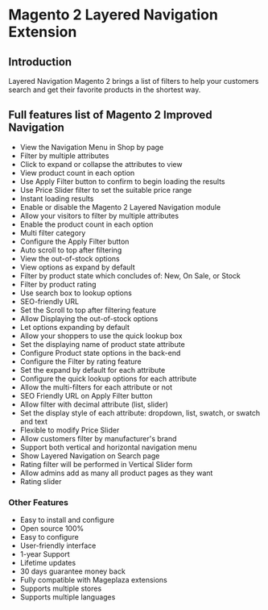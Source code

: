# Magento 2 Layered Navigation Extension

## Introduction

Layered Navigation Magento 2 brings a list of filters to help your customers search and get their favorite products in the shortest way.

## Full features list of Magento 2 Improved Navigation

- View the Navigation Menu in Shop by page
- Filter by multiple attributes
- Click to expand or collapse the attributes to view
- View product count in each option
- Use Apply Filter button to confirm to begin loading the results
- Use Price Slider filter to set the suitable price range
- Instant loading results
- Enable or disable the Magento 2 Layered Navigation module
- Allow your visitors to filter by multiple attributes
- Enable the product count in each option	
- Multi filter category
- Configure the Apply Filter button
- Auto scroll to top after filtering
- View the out-of-stock options	
- View options as expand by default	
- Filter by product state which concludes of: New, On Sale, or Stock
- Filter by product rating
- Use search box to lookup options
- SEO-friendly URL
- Set the Scroll to top after filtering feature
- Allow Displaying the out-of-stock options
- Let options expanding by default
- Allow your shoppers to use the quick lookup box
- Set the displaying name of product state attribute	
- Configure Product state options in the back-end
- Configure the Filter by rating feature
- Set the expand by default for each attribute
- Configure the quick lookup options for each attribute
- Allow the multi-filters for each attribute or not	
- SEO Friendly URL on Apply Filter button
- Allow filter with decimal attribute (list, slider)
- Set the display style of each attribute: dropdown, list, swatch, or swatch and text
- Flexible to modify Price Slider
- Allow customers filter by manufacturer's brand
- Support both vertical and horizontal navigation menu
- Show Layered Navigation on Search page
- Rating filter will be performed in Vertical Slider form
- Allow admins add as many all product pages as they want
- Rating slider

### Other Features

- Easy to install and configure
- Open source 100%	
- Easy to configure	
- User-friendly interface
- 1-year Support
- Lifetime updates
- 30 days guarantee money back
- Fully compatible with Mageplaza extensions
- Supports multiple stores	
- Supports multiple languages
